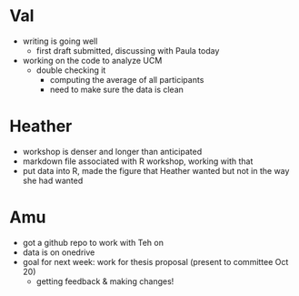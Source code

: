 # Val
- writing is going well
	- first draft submitted, discussing with Paula today
- working on the code to analyze UCM
	- double checking it
		- computing the average of all participants
		- need to make sure the data is clean

# Heather
- workshop is denser and longer than anticipated
- markdown file associated with R workshop, working with that
- put data into R, made the figure that Heather wanted but not in the way she had wanted

# Amu
- got a github repo to work with Teh on
- data is on onedrive 
- goal for next week: work for thesis proposal (present to committee Oct 20)
	- getting feedback & making changes!

